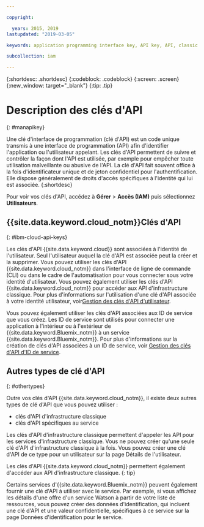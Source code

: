 ```yaml
---

copyright:

  years: 2015, 2019
lastupdated: "2019-03-05"

keywords: application programming interface key, API key, API, classic infrastructure API key, IBM Cloud API key

subcollection: iam

---
```


{:shortdesc: .shortdesc}
{:codeblock: .codeblock}
{:screen: .screen}
{:new_window: target="_blank"}
{:tip: .tip}

# Description des clés d'API
{: #manapikey}

Une clé d'interface de programmation (clé d'API) est un code unique transmis à une interface de programmation (API) afin d'identifier l'application ou l'utilisateur appelant. Les clés d'API permettent de suivre et contrôler la façon dont l'API est utilisée, par exemple pour empêcher toute utilisation malveillante ou abusive de l'API. La clé d'API fait souvent office à la fois d'identificateur unique et de jeton confidentiel pour l'authentification. Elle dispose généralement de droits d'accès spécifiques à l'identité qui lui est associée.
{:shortdesc}

Pour voir vos clés d'API, accédez à **Gérer** > **Accès (IAM)** puis sélectionnez **Utilisateurs**.

## {{site.data.keyword.cloud_notm}}Clés d'API
{: #ibm-cloud-api-keys}

Les clés d'API {{site.data.keyword.cloud}} sont associées à l'identité de l'utilisateur. Seul l'utilisateur auquel la clé d'API est associée peut la créer et la supprimer. Vous pouvez utiliser les clés d'API {{site.data.keyword.cloud_notm}} dans l'interface de ligne de commande (CLI) ou dans le cadre de l'automatisation pour vous connecter sous votre identité d'utilisateur. Vous pouvez également utiliser les clés d'API {{site.data.keyword.cloud_notm}} pour accéder aux API d'infrastructure classique. Pour plus d'informations sur l'utilisation d'une clé d'API associée à votre identité utilisateur, voir[Gestion des clés d'API d'utilisateur](/docs/iam?topic=iam-userapikey#userapikey).

Vous pouvez également utiliser les clés d'API associées aux ID de service que vous créez. Les ID de service sont utilisés pour connecter une application à l'intérieur ou à l'extérieur de {{site.data.keyword.Bluemix_notm}} à un service {{site.data.keyword.Bluemix_notm}}. Pour plus d'informations sur la création de clés d'API associées à un ID de service, voir  [Gestion des clés d'API d'ID de service](/docs/iam?topic=iam-serviceidapikeys#serviceidapikeys).

## Autres types de clé d'API
{: #othertypes}

Outre vos clés d'API {{site.data.keyword.cloud_notm}}, il existe deux autres types de clé d'API que vous pouvez utiliser :

* clés d'API d'infrastructure classique
* clés d'API spécifiques au service

Les clés d'API d'infrastructure classique permettent d'appeler les API pour les services d'infrastructure classique. Vous ne pouvez créer qu'une seule clé d'API d'infrastructure classique à la fois. Vous pouvez créer une clé d'API de ce type pour un utilisateur sur la page Détails de l'utilisateur.

Les clés d'API {{site.data.keyword.cloud_notm}} permettent également d'accéder aux API d'infrastructure classique.
{: tip}

Certains services d'{{site.data.keyword.Bluemix_notm}} peuvent également fournir une clé d'API à utiliser avec le service. Par exemple, si vous affichez les détails d'une offre d'un service Watson à partir de votre liste de ressources, vous pouvez créer des données d'identification, qui incluent une clé d'API et une valeur confidentielle, spécifiques à ce service sur la page Données d'identification pour le service.

